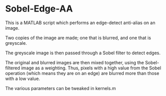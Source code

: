 # Sobel-Edge-AA

This is a MATLAB script which performs an edge-detect anti-alias on an image.

Two copies of the image are made; one that is blurred, and one that is greyscale.

The greyscale image is then passed through a Sobel filter to detect edges.

The original and blurred images are then mixed together, using the Sobel-filtered image as a weighting. Thus, pixels with a high value from the Sobel operation (which means they are on an edge) are blurred more than those with a low value.

The various parameters can be tweaked in kernels.m
